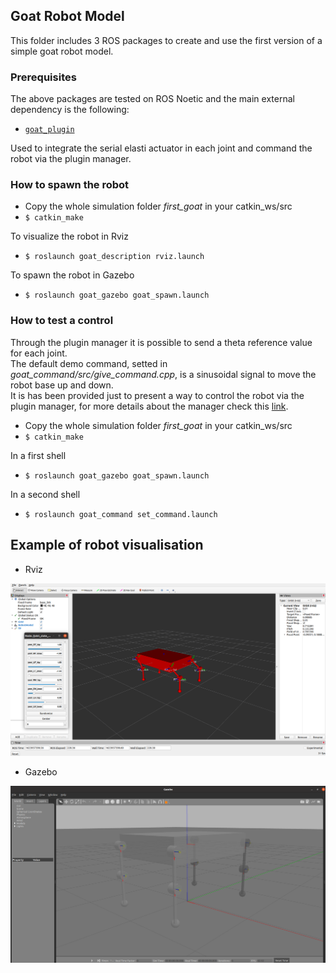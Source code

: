 ## Goat Robot Model

This folder includes 3 ROS packages to create and use the first version of a simple goat robot model.

### Prerequisites

The above packages are tested on ROS Noetic and the main external dependency is the following:

* [`goat_plugin`](https://github.com/CentroEPiaggio/NaturalIntelligence/tree/main/NI_simulations/goat_plugin)

Used to integrate the serial elasti actuator in each joint and command the robot via the plugin manager.

### How to spawn the robot

- Copy the whole simulation folder *first_goat* in your catkin_ws/src 
- ``` $ catkin_make ```

To visualize the robot in Rviz
- ``` $ roslaunch goat_description rviz.launch ```

To spawn the robot in Gazebo
- ``` $ roslaunch goat_gazebo goat_spawn.launch ```

### How to test a control

Through the plugin manager it is possible to send a theta reference value for each joint. \
The default demo command, setted in *goat_command/src/give_command.cpp*, is a sinusoidal signal to move the robot base up and down. \
It is has been provided just to present a way to control the robot via the plugin manager, for more details about the manager check this [link](https://github.com/NMMI/ROS-Gazebo-plugin-qbmove).

- Copy the whole simulation folder *first_goat* in your catkin_ws/src 
- ``` $ catkin_make ```

In a first shell
- ``` $ roslaunch goat_gazebo goat_spawn.launch ```

In a second shell
- ``` $ roslaunch goat_command set_command.launch ```


## Example of robot visualisation

- Rviz

![Image of Rviz](pics/GoatRvizExample.png)

- Gazebo

![Image of Gazebo](pics/GoatGazeboExample.png)
